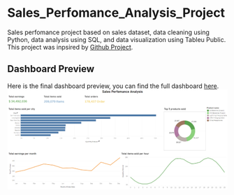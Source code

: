 # Sales_Perfomance_Analysis_Project
Sales perfomance project based on sales dataset, data cleaning using Python, data analysis using SQL, and data visualization using Tableu Public. This project was inpsired by [Github Project](https://github.com/KeithGalli/Pandas-Data-Science-Tasks).

## Dashboard Preview
Here is the final dashboard preview, you can find the full dashboard [here](https://public.tableau.com/views/SalesPerfomanceAnalysis_16364520828390/SalesPerfomanceAnalysis?:language=en-US&:display_count=n&:origin=viz_share_link).
![](Images/FinalDashboard.png)
